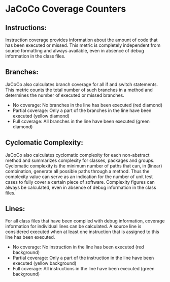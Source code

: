 # JaCoCo Coverage Counters #

## **Instructions:**

Instruction coverage provides information about the amount of code that has been executed or missed. This metric is completely independent from source formatting and always available, even in absence of debug information in the class files.

## **Branches:**

JaCoCo also calculates branch coverage for all if and switch statements. This metric counts the total number of such branches in a method and determines the number of executed or missed branches.
* No coverage: No branches in the line has been executed (red diamond)
* Partial coverage: Only a part of the branches in the line have been executed (yellow diamond)
* Full coverage: All branches in the line have been executed (green diamond)

## **Cyclomatic Complexity:**

JaCoCo also calculates cyclomatic complexity for each non-abstract method and summarizes complexity for classes, packages and groups. Cyclomatic complexity is the minimum number of paths that can, in (linear) combination, generate all possible paths through a method. Thus the complexity value can serve as an indication for the number of unit test cases to fully cover a certain piece of software. Complexity figures can always be calculated, even in absence of debug information in the class files.

## **Lines:**

For all class files that have been compiled with debug information, coverage information for individual lines can be calculated. A source line is considered executed when at least one instruction that is assigned to this line has been executed.
* No coverage: No instruction in the line has been executed (red background)
* Partial coverage: Only a part of the instruction in the line have been executed (yellow background)
* Full coverage: All instructions in the line have been executed (green background)
